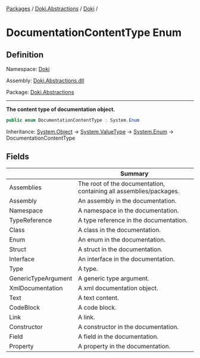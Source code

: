 [Packages](../../README.md) / [Doki.Abstractions](../README.md) / [Doki](README.md) / 

# DocumentationContentType Enum

## Definition

Namespace: [Doki](README.md)

Assembly: [Doki.Abstractions.dll](../README.md)

Package: [Doki.Abstractions](https://www.nuget.org/packages/Doki.Abstractions)

---

**The content type of documentation object.**

```csharp
public enum DocumentationContentType : System.Enum
```

Inheritance: [System.Object](https://learn.microsoft.com/en-us/dotnet/api/System.Object) → [System.ValueType](https://learn.microsoft.com/en-us/dotnet/api/System.ValueType) → [System.Enum](https://learn.microsoft.com/en-us/dotnet/api/System.Enum) → DocumentationContentType

## Fields

|   |Summary|
|---|---|
|Assemblies|The root of the documentation, containing all assemblies/packages.|
|Assembly|An assembly in the documentation.|
|Namespace|A namespace in the documentation.|
|TypeReference|A type reference in the documentation.|
|Class|A class in the documentation.|
|Enum|An enum in the documentation.|
|Struct|A struct in the documentation.|
|Interface|An interface in the documentation.|
|Type|A type.|
|GenericTypeArgument|A generic type argument.|
|XmlDocumentation|A xml documentation object.|
|Text|A text content.|
|CodeBlock|A code block.|
|Link|A link.|
|Constructor|A constructor in the documentation.|
|Field|A field in the documentation.|
|Property|A property in the documentation.|


